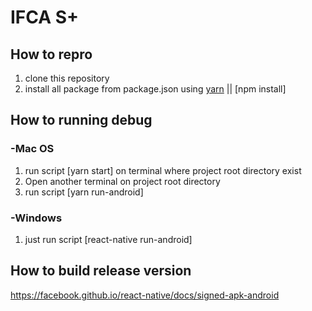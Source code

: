 # IFCA S+

## How to repro
1. clone this repository
2. install all package from package.json using [yarn](recomended) || [npm install]

## How to running debug 
### -Mac OS
  1. run script [yarn start] on terminal where project root directory exist
  2. Open another terminal on project root directory
  3. run script [yarn run-android]
### -Windows
  1. just run script [react-native run-android]

## How to build release version
  https://facebook.github.io/react-native/docs/signed-apk-android

